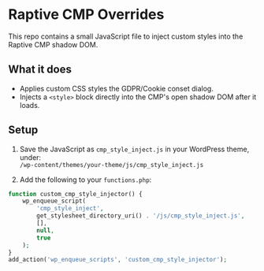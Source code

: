 # Raptive CMP Overrides

This repo contains a small JavaScript file to inject custom styles into the Raptive CMP shadow DOM.

## What it does

- Applies custom CSS styles the GDPR/Cookie conset dialog.
- Injects a `<style>` block directly into the CMP's open shadow DOM after it loads.

## Setup

1. Save the JavaScript as `cmp_style_inject.js` in your WordPress theme, under:  
   `/wp-content/themes/your-theme/js/cmp_style_inject.js`

2. Add the following to your `functions.php`:

```php
function custom_cmp_style_injector() {
    wp_enqueue_script(
        'cmp_style_inject',
        get_stylesheet_directory_uri() . '/js/cmp_style_inject.js',
        [],
        null,
        true
    );
}
add_action('wp_enqueue_scripts', 'custom_cmp_style_injector');
